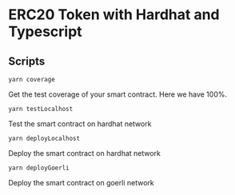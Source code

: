 # ERC20 Token with Hardhat and Typescript

## Scripts

```
yarn coverage
```
Get the test coverage of your smart contract. Here we have 100%.

```
yarn testLocalhost
```
Test the smart contract on hardhat network

```
yarn deployLocalhost
```
Deploy the smart contract on hardhat network

```
yarn deployGoerli
```
Deploy the smart contract on goerli network